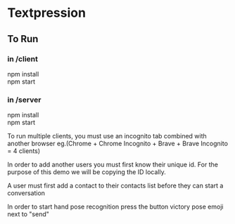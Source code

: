 # Textpression

## To Run

### in /client<br/>
npm install<br/>
npm start<br/>


### in /server<br/>
npm install<br/>
npm start<br/>

To run multiple clients, you must use an incognito tab combined with another browser eg.(Chrome + Chrome Incognito + Brave + Brave Incognito = 4 clients)

In order to add another users you must first know their unique id. For the purpose of this demo we will be copying the ID locally. <br/>

A user must first add a contact to their contacts list before they can start a conversation <br/>

In order to start hand pose recognition press the button victory pose emoji next to "send"
